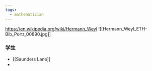 ```yaml
---
tags:
  - mathematician
---
```


https://en.wikipedia.org/wiki/Hermann_Weyl
![[Hermann_Weyl_ETH-Bib_Portr_00890.jpg]]

### 学生
* [[Saunders Lane]]
* 
